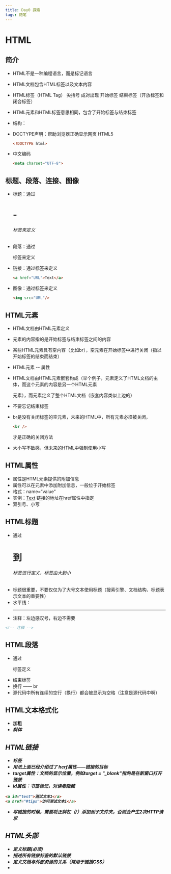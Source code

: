```yaml
---
title: Day0 探索
tags: 随笔
---
```


# HTML

## 简介

- HTML不是一种编程语言，而是标记语言

- HTML文档包含HTML标签以及文本内容

- HTML标签（HTML Tag） 尖括号 成对出现 开始标签 结束标签（开放标签和闭合标签）

- HTML元素和HTML标签意思相同，包含了开始标签与结束标签

- 结构：<head> <body>

- DOCTYPE声明：帮助浏览器正确显示网页 HTML5 

  ```html
  <!DOCTYPE html>
  ```

  

- 中文编码 

  ```html
  <meta charset="UTF-8">
  ```

  

## 标题、段落、连接、图像

- 标题：通过<h1>-<h6>标签来定义

- 段落：通过<p>标签来定义

- 链接：通过<a>标签来定义 

  ```html
  <a href="URL">Text</a>
  ```

  

- 图像：通过<img>标签来定义

  ```html
  <img src="URL"/>
  ```
## HTML元素
- HTML文档由HTML元素定义

- 元素的内容指的是开始标签与结束标签之间的内容

- 某些HTML元素具有空内容（比如br），空元素在开始标签中进行关闭（指以开始标签的结束而结束）

- HTML元素 -- 属性

- HTML文档由HTML元素嵌套构成（举个例子，<body>元素定义了HTML文档的主体，而这个元素的内容是另一个HTML元素<p>元素），而<html>元素定义了整个HTML文档（嵌套内容类似上边的）

- 不要忘记结束标签

- br是没有关闭标签的空元素，未来的HTML中，所有元素必须被关闭，

  ```html
  <br />
  ```

  才是正确的关闭方法

- 大小写不敏感，但未来的HTML中强制使用小写

## HTML属性
- 属性是HTML元素提供的附加信息
- 属性可以在元素中添加附加信息，一般位于开始标签
- 格式：name=“value"
- 实例：<a href="URL">Text</a> 链接的地址在href属性中指定
- 双引号、小写

## HTML标题
- 通过<h1>到<h6>标签进行定义，标签由大到小
- 标题很重要，不要仅仅为了大号文本使用标题（搜索引擎、文档结构、标题表示文本的重要性）
- 水平线：<hr>
- 注释：左边感叹号，右边不需要
```html
<!-- 注释 -->
```
## HTML段落
- 通过<p>标签定义
- 结束标签
- 换行 —— br
- 源代码中所有连续的空行（换行）都会被显示为空格（注意是源代码中啊）

## HTML文本格式化
- <b> 加粗
- <i> 斜体

## HTML链接
- 标签<a>
- 用法上面已经介绍过了 herf属性——链接的目标
- target属性：文档的显示位置，例如target = "_blank"指的是在新窗口打开链接
- id属性：书签标记，对读者隐藏
```html
<a id="test">测试文本1</a>
<a href="#tips">访问测试文本1</a>
```
- 写链接的时候，需要将正斜杠（/）添加到子文件夹，否则会产生2次HTTP请求

## HTML头部<head>
- <tittle>定义标题(必须)
- <base>描述所有链接标签的默认链接
- <link>定义文档与外部资源的关系（常用于链接CSS）
- <style>定义样式文件引用地址，也可以直接添加样式
- <meta>描述基本的元数据，元数据不会显示在页面上，但是会被浏览器解析（搜索引擎关键词，网页描述内容等）
- <script>加载脚本文件（如JS）

## HTML样式 - CSS
- CSS用于渲染HTML元素标签的样式
- 三种使用方式：内联样式（在元素中使用style属性）、内部样式表（在头文件中使用style元素）、外部引用（使用外部CSS文件）
- 最推荐：外部引用

## HTML图像
- <img>标签（空标签，没有闭合标签）
- 两个必须属性：src和alt
- alt描述为图像定义的可替换文本（无法载入图片时，用这部分文字代替）
- width与height用于设置图像的宽度和高度（不指定，可能会导致破坏页面布局）
- 慎用图片，以提高加载速度

## HTML表格
- <table>标签
- 行：<tr>标签
- 每行被分隔为若干单元格：<td>标签（table data）
- 不定义边框属性 —— 不显示边框
- 表头：<th>(table head)
- <table border="1"> 有边框
- <table border="0"> 无边框（或者不写border属性也是无边框）

## HTML列表
- 有序列表、无序列表、自定义列表
- 有序列表<ol>标签 列表项<li>标签
- 无序列表<ul>标签 列表项<li>标签
- 自定义列表<dl>标签，列表项<dt>标签 列表项用<dd>定义

## HTML区块
- HTML通过<div>和<span>将元素组合起来
- 块级元素：显示时，以新行开始和结束 <h1> <p> <ul> <table>
- 内联元素：显示时，不会以新行开始 <b> <td> <a> <img>
- <div>（块级元素）和<span>（内联元素） CSS相关，后边学的时候再看

## HTML布局
- 使用<div>元素
- 使用<table>元素
- 使用CSS 网站会易于维护

## HTML表单和输入
- 表单：包含表单元素的区域 <form>input元素</form>
- input使用
```html
<form>
	First Name:<input type="text" name="firstname"><br>
	Password:<input type="password" name="pwd">
	<!-- 上面为明文（text） 下面为密码（password）-->
</form>
```

- 单选按钮 type = "radio" name="xxx" value="xxx"

- 多选按钮 type = "checkbox" name="xxx" value="xxx"

- 提交按钮 type = "submit" value="xxx"

- 表单边框 <fieldset> 标题<legend>

## HTML框架
- 在同一窗口显示别的页面
- <iframe src="URL"></iframe>
- <iframe src="URL" width="200" height="300"></iframe>

## HTML颜色
- RGB
- Web安全色 216种
- 颜色名 141个
- 颜色值 RGB （0~255） 16进制

## HTML脚本
- <script>标签 (JavaScript)
- <noscript>标签 当浏览器禁止脚本时，用来替代

## HTML字符实体
- 空格 &nbsp;
- 小于 &lt;
- 大于 &gt;
- 版权 &copy;

## HTML URL
- URL 网页地址 字母或IP地址
- URL 需要转换为有效的ASCII格式

<!--more-->

---

2021年8月17日

